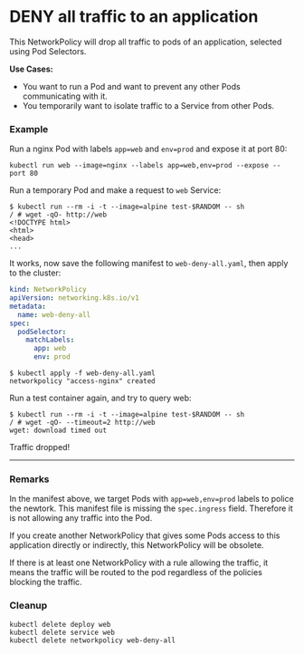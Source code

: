 # DENY all traffic to an application

This NetworkPolicy will drop all traffic to pods of an
application, selected using Pod Selectors.

**Use Cases:**
- You want to run a Pod and want to prevent any other Pods
  communicating with it.
- You temporarily want to isolate traffic to a Service from
  other Pods.

### Example

Run a nginx Pod with labels `app=web` and `env=prod` and expose it at port 80:

    kubectl run web --image=nginx --labels app=web,env=prod --expose --port 80
    
Run a temporary Pod and make a request to `web` Service:

    $ kubectl run --rm -i -t --image=alpine test-$RANDOM -- sh
    / # wget -qO- http://web
    <!DOCTYPE html>
    <html>
    <head>
    ...
    
It works, now save the following manifest to `web-deny-all.yaml`,
then apply to the cluster:

```yaml
kind: NetworkPolicy
apiVersion: networking.k8s.io/v1
metadata:
  name: web-deny-all
spec:
  podSelector:
    matchLabels:
      app: web
      env: prod
```

```
$ kubectl apply -f web-deny-all.yaml
networkpolicy "access-nginx" created
```

Run a test container again, and try to query web:

    $ kubectl run --rm -i -t --image=alpine test-$RANDOM -- sh
    / # wget -qO- --timeout=2 http://web
    wget: download timed out

Traffic dropped!

-----

### Remarks

In the manifest above, we target Pods with `app=web,env=prod` labels
to police the newtork. This manifest file is missing the `spec.ingress` field.
Therefore it is not allowing any traffic into the Pod.

If you create another NetworkPolicy that gives some Pods access to this application
directly or indirectly, this NetworkPolicy will be obsolete.

If there is at least one NetworkPolicy with a rule allowing the traffic,
it means the traffic will be routed to the pod regardless of the policies blocking
the traffic.


### Cleanup

```
kubectl delete deploy web
kubectl delete service web
kubectl delete networkpolicy web-deny-all
```
